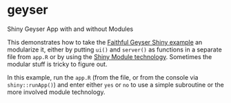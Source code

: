 # geyser
Shiny Geyser App with and without Modules

This demonstrates how to take the [Faithful Geyser Shiny example](https://shiny.rstudio.com/gallery/faithful.html)
an modularize it, either by putting `ui()` and `server()` as functions in a separate file from `app.R` or by using the [Shiny Module technology](https://shiny.rstudio.com/articles/modules.html). Sometimes the modular stuff is tricky to figure out.

In this example, run the `app.R` (from the file, or from the console via `shiny::runApp()`) and enter either `yes` or `no` to use a simple subroutine or the more involved module technology.